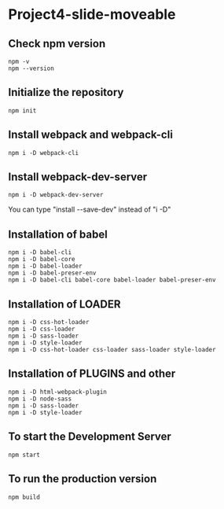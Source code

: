 # Project4-slide-moveable

## Check npm version

```
npm -v
npm --version
```

## Initialize the repository

```
npm init
```

## Install webpack and webpack-cli

```
npm i -D webpack-cli
```

## Install webpack-dev-server

```
npm i -D webpack-dev-server
```

You can type "install --save-dev" instead of "i -D"

## Installation of babel

```
npm i -D babel-cli
npm i -D babel-core
npm i -D babel-loader
npm i -D babel-preser-env
npm i -D babel-cli babel-core babel-loader babel-preser-env
```

## Installation of LOADER

```
npm i -D css-hot-loader
npm i -D css-loader
npm i -D sass-loader
npm i -D style-loader
npm i -D css-hot-loader css-loader sass-loader style-loader
```

## Installation of PLUGINS and other

```
npm i -D html-webpack-plugin
npm i -D node-sass
npm i -D sass-loader
npm i -D style-loader
```

## To start the Development Server

```
npm start
```

## To run the production version

```
npm build
```
